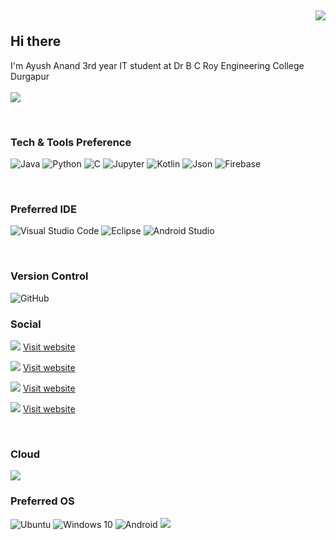 ## <p align="right">![](https://komarev.com/ghpvc/?username=akayush1108&color=red)</p> Hi there 


I'm Ayush Anand 3rd year IT student at Dr B C Roy Engineering College Durgapur
<br><br>
<a href="https://github.com/S3RP3NT/github-readme-stats">
<img align="center" SRC="https://github-readme-stats.vercel.app/api?username=akayush1108&show_icons=true&hide=contribs,prs&cache_seconds=86400&theme=material-palenight"/>
</a>

<br>

### Tech & Tools Preference

<img alt="Java" src="https://img.shields.io/badge/Java-ED8B00?style=for-the-badge&logo=java&logoColor=white" /> <img alt="Python" src="https://img.shields.io/badge/python%20-%2314354C.svg?&style=for-the-badge&logo=python&logoColor=white"/> <img alt="C" src="https://img.shields.io/badge/C-00599C?style=for-the-badge&logo=c&logoColor=white"/> <img alt="Jupyter" src="https://img.shields.io/badge/Jupyter%20-%23F37626.svg?&style=for-the-badge&logo=Jupyter&logoColor=white" /> <img alt="Kotlin" src="https://img.shields.io/badge/Kotlin-0095D5?&style=for-the-badge&logo=kotlin&logoColor=white" /> <img alt="Json" src="https://img.shields.io/badge/json-5E5C5C?style=for-the-badge&logo=json&logoColor=white" /> <img alt="Firebase" src="https://img.shields.io/badge/firebase-ffca28?style=for-the-badge&logo=firebase&logoColor=black"  />



<!-- <a href="https://github.com/akayush1108/github-readme-stats"><img align="center" src="https://github-readme-stats.vercel.app/api/top-langs/?username=akayush1108&layout=compact&theme=material-palenight" /></a> -->

<br>

### Preferred IDE

<img alt="Visual Studio Code" src="https://img.shields.io/badge/Visual_Studio_Code-0078D4?style=for-the-badge&logo=visual%20studio%20code&logoColor=white" /> <img alt="Eclipse" src="https://img.shields.io/badge/Eclipse-2C2255?style=for-the-badge&logo=eclipse&logoColor=white" /> <img alt="Android Studio" src="https://img.shields.io/badge/Android_Studio-3DDC84?style=for-the-badge&logo=android-studio&logoColor=white" />

<br>

### Version Control

<img alt="GitHub" src="https://img.shields.io/badge/github%20-%23121011.svg?&style=for-the-badge&logo=github&logoColor=white"/> 

<br>

### Social

<img src="https://img.shields.io/badge/LinkedIn-0077B5?style=for-the-badge&logo=linkedin&logoColor=white" /> [Visit website](https://www.linkedin.com/in/akayush1108/ "LCO") 

<img src="https://img.shields.io/badge/Facebook-1877F2?style=for-the-badge&logo=facebook&logoColor=white" /> [Visit website](https://www.facebook.com/akayush1108/ "LCO")

<img src="https://img.shields.io/badge/CodeChef-783F04?style=for-the-badge&logo=CodeChef&logoColor=white" /> [Visit website](https://www.codechef.com/users/akayush1108/ "LCO")

<img src="https://img.shields.io/badge/-Hackerrank-2EC866?style=for-the-badge&logo=HackerRank&logoColor=white" /> [Visit website](https://www.hackerrank.com/akayush1108 "LCO")

<br>

### Cloud 

<img src="https://img.shields.io/badge/Google_Cloud-4285F4?style=for-the-badge&logo=google-cloud&logoColor=white" />

<br>

### Preferred OS
<img alt="Ubuntu" src="https://img.shields.io/badge/Ubuntu-E95420?style=for-the-badge&logo=ubuntu&logoColor=white" /> <img alt="Windows 10" src="https://img.shields.io/badge/Windows-0078D6?style=for-the-badge&logo=windows&logoColor=white" /> <img alt="Android" src="https://img.shields.io/badge/Android-3DDC84?style=for-the-badge&logo=android&logoColor=white" /> <img src="https://img.shields.io/badge/Arch_Linux-1793D1?style=for-the-badge&logo=arch-linux&logoColor=white" />
